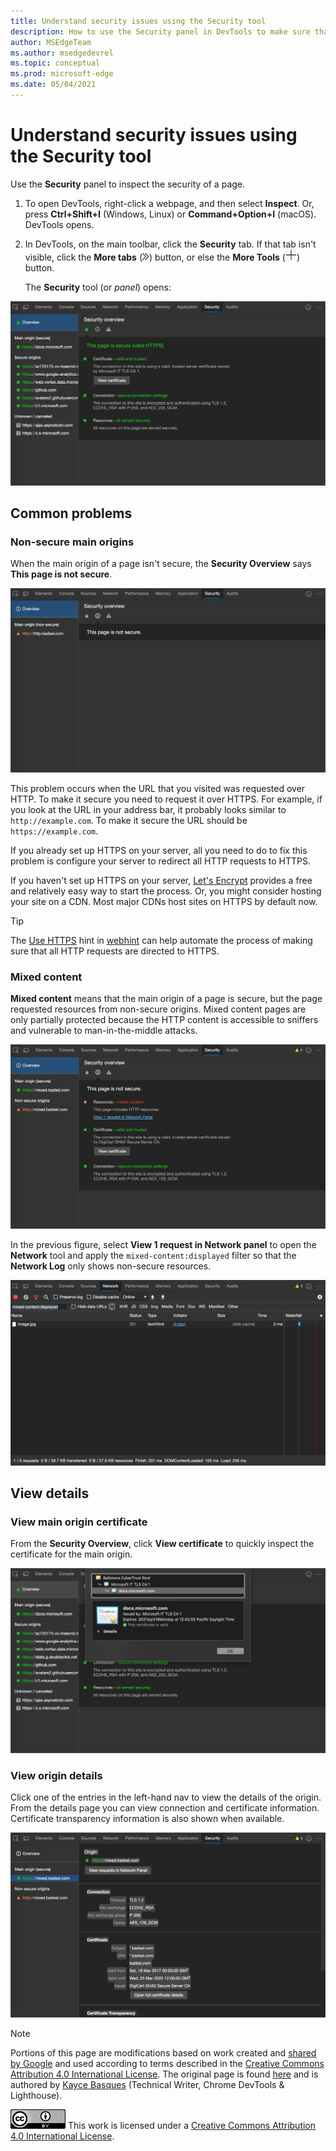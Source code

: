 ```yaml
---
title: Understand security issues using the Security tool
description: How to use the Security panel in DevTools to make sure that a page is fully protected by HTTPS.
author: MSEdgeTeam
ms.author: msedgedevrel
ms.topic: conceptual
ms.prod: microsoft-edge
ms.date: 05/04/2021
---
```

<!-- Copyright Kayce Basques

   Licensed under the Apache License, Version 2.0 (the "License");
   you may not use this file except in compliance with the License.
   You may obtain a copy of the License at

       https://www.apache.org/licenses/LICENSE-2.0

   Unless required by applicable law or agreed to in writing, software
   distributed under the License is distributed on an "AS IS" BASIS,
   WITHOUT WARRANTIES OR CONDITIONS OF ANY KIND, either express or implied.
   See the License for the specific language governing permissions and
   limitations under the License.  -->
# Understand security issues using the Security tool

<!--Use the **Security** Panel in DevTools to make sure HTTPS is properly implemented on a page.  See **Why HTTPS Matters** to learn why every website should be protected with HTTPS, even sites that don't handle sensitive user data.  -->

<!--todo: add section when why-https is available -->

Use the **Security** panel to inspect the security of a page.

1. To open DevTools, right-click a webpage, and then select **Inspect**.  Or, press **Ctrl+Shift+I** (Windows, Linux) or **Command+Option+I** (macOS).  DevTools opens.

1. In DevTools, on the main toolbar, click the **Security** tab.  If that tab isn't visible, click the **More tabs** (![More tabs icon](../icons/more-tabs-icon-light-theme.png)) button, or else the **More Tools** (![More Tools icon](../icons/more-tools-icon-light-theme.png)) button.

   The **Security** tool (or _panel_) opens:

![The Security panel](./index-images/security-security-overview-secure.png)


<!-- ====================================================================== -->
## Common problems

### Non-secure main origins

When the main origin of a page isn't secure, the **Security Overview** says **This page is not secure**.

![A non-secure page](./index-images/security-security-overview-non-secure.png)

This problem occurs when the URL that you visited was requested over HTTP.  To make it secure you need to request it over HTTPS.  For example, if you look at the URL in your address bar, it probably looks similar to `http://example.com`.  To make it secure the URL should be `https://example.com`.

If you already set up HTTPS on your server, all you need to do to fix this problem is configure your server to redirect all HTTP requests to HTTPS.

If you haven't set up HTTPS on your server, [Let's Encrypt](https://letsencrypt.org) provides a free and relatively easy way to start the process.  Or, you might consider hosting your site on a CDN.  Most major CDNs host sites on HTTPS by default now.

> [!TIP]
> The [Use HTTPS](https://webhint.io/docs/user-guide/hints/hint-https-only) hint in [webhint](https://webhint.io) can help automate the process of making sure that all HTTP requests are directed to HTTPS.

### Mixed content

**Mixed content**<!--[mixed content](/web/fundamentals/security/prevent-mixed-content/what-is-mixed-content)--> means that the main origin of a page is secure, but the page requested resources from non-secure origins.  Mixed content pages are only partially protected because the HTTP content is accessible to sniffers and vulnerable to man-in-the-middle attacks.

![Mixed content](./index-images/security-security-overview-mixed-secure.png)

In the previous figure, select **View 1 request in Network panel** to open the **Network** tool and apply the `mixed-content:displayed` filter so that the **Network Log** only shows non-secure resources.

![Mixed resources in the Network Log](./index-images/security-network-filter.png)


<!-- ====================================================================== -->
## View details

### View main origin certificate

From the **Security Overview**, click **View certificate** to quickly inspect the certificate for the main origin.

![A main origin certificate](./index-images/security-security-overview-secure-view-certificate.png)

### View origin details

Click one of the entries in the left-hand nav to view the details of the origin.  From the details page you can view connection and certificate information.  Certificate transparency information is also shown when available.

![Main origin details](./index-images/security-security-overview-mixed-secure-main-origin.png)


<!-- ====================================================================== -->
> [!NOTE]
> Portions of this page are modifications based on work created and [shared by Google](https://developers.google.com/terms/site-policies) and used according to terms described in the [Creative Commons Attribution 4.0 International License](https://creativecommons.org/licenses/by/4.0).
> The original page is found [here](https://developer.chrome.com/docs/devtools/security/) and is authored by [Kayce Basques](https://developers.google.com/web/resources/contributors#kayce-basques) (Technical Writer, Chrome DevTools \& Lighthouse).

[![Creative Commons License](../../media/cc-logo/88x31.png)](https://creativecommons.org/licenses/by/4.0)
This work is licensed under a [Creative Commons Attribution 4.0 International License](https://creativecommons.org/licenses/by/4.0).

